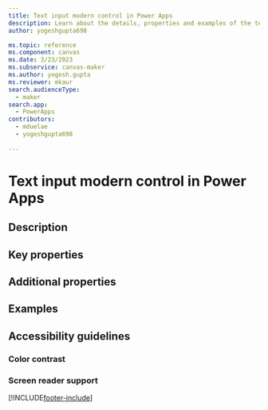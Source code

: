 ```yaml
---
title: Text input modern control in Power Apps
description: Learn about the details, properties and examples of the text input modern control in Power Apps.
author: yogeshgupta698

ms.topic: reference
ms.component: canvas
ms.date: 3/23/2023
ms.subservice: canvas-maker
ms.author: yogesh.gupta
ms.reviewer: mkaur
search.audienceType: 
  - maker
search.app: 
  - PowerApps
contributors:
  - mduelae
  - yogeshgupta698
  
---
```

# Text input modern control in Power Apps


## Description


## Key properties


## Additional properties


## Examples



## Accessibility guidelines

### Color contrast


### Screen reader support



[!INCLUDE[footer-include](../../../includes/footer-banner.md)]